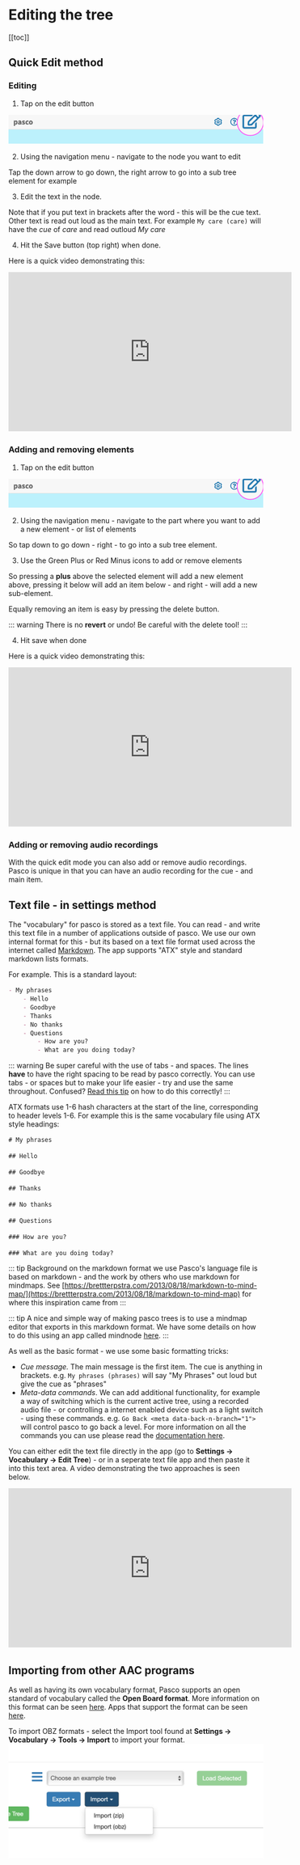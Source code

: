 # Editing the tree

[[toc]]

## Quick Edit method 

### Editing

1. Tap on the edit button 

![Quick edit button](../img/screenshots/quick-edit-button.png)

2. Using the navigation menu - navigate to the node you want to edit

Tap the down arrow to go down, the right arrow to go into a sub tree element for example

3. Edit the text in the node. 

Note that if you put text in brackets after the word  - this will be the cue text. Other text is read out loud as the main text. For example ``My care (care)`` will have the *cue* of *care* and read outloud *My care*

4. Hit the Save button (top right) when done.

Here is a quick video demonstrating this:

<iframe width="560" height="315" src="https://www.youtube.com/embed/c-0KMfAbvDE" frameborder="0" allow="accelerometer; autoplay; encrypted-media; gyroscope; picture-in-picture" allowfullscreen></iframe>


### Adding and removing elements


1. Tap on the edit button 

![Quick edit button](../img/screenshots/quick-edit-button.png)

2. Using the navigation menu - navigate to the part where you want to add a new element - or list of elements

So tap down to go down - right - to go into a sub tree element.

3. Use the Green Plus or Red Minus icons to add or remove elements 

So pressing a **plus** above the selected element will add a new element above, pressing it below will add an item below - and right - will add a new sub-element. 

Equally removing an item is easy by pressing the delete button. 

::: warning
There is no **revert** or undo! Be careful with the delete tool!
:::

4. Hit save when done

Here is a quick video demonstrating this:

<iframe width="560" height="315" src="https://www.youtube.com/embed/P86Y2Izp_Lc" frameborder="0" allow="accelerometer; autoplay; encrypted-media; gyroscope; picture-in-picture" allowfullscreen></iframe>


### Adding or removing audio recordings

With the quick edit mode you can also add or remove audio recordings. Pasco is unique in that you can have an audio recording for the cue - and main item. 

## Text file - in settings method

The "vocabulary" for pasco is stored as a text file. You can read - and write this text file in a number of applications outside of pasco. We use our own internal format for this - but its based on a text file format used across the internet called [Markdown](https://en.wikipedia.org/wiki/Markdown). The app supports "ATX" style and standard markdown lists formats. 

For example. This is a standard layout:

```markdown
- My phrases
	- Hello
	- Goodbye
	- Thanks
	- No thanks
	- Questions
		- How are you?
		- What are you doing today?
```

::: warning
Be super careful with the use of tabs - and spaces. The lines **have** to have the right spacing to be read by pasco correctly. You can use tabs - or spaces but to make your life easier - try and use the same throughout. Confused? [Read this tip](/tips-n-tricks/editing-with-texteditor.html) on how to do this correctly!
:::

ATX formats use 1-6 hash characters at the start of the line, corresponding to header levels 1-6. For example this is the same vocabulary file using ATX style headings:


```
# My phrases

## Hello

## Goodbye

## Thanks

## No thanks

## Questions

### How are you?

### What are you doing today?
```


::: tip Background on the markdown format we use
Pasco's language file is based on markdown - and the work by others who use markdown for mindmaps. See [https://brettterpstra.com/2013/08/18/markdown-to-mind-map/](https://brettterpstra.com/2013/08/18/markdown-to-mind-map) for where this inspiration came from
:::

::: tip
A nice and simple way of making pasco trees is to use a mindmap editor that exports in this markdown format. We have some details on how to do this using an app called mindnode [here](/tips-n-tricks/editing-with-mindnode.html). 
::: 

As well as the basic format - we use some basic formatting tricks: 

- *Cue message.*
The main message is the first item. The cue is anything in brackets. e.g. ```My phrases (phrases)``` will say "My Phrases" out loud but give the cue as "phrases"
- *Meta-data commands*. We can add additional functionality, for example a way of switching which is the current active tree, using a recorded audio file - or controlling a internet enabled device such as a light switch - using these commands. e.g. ```Go Back <meta data-back-n-branch="1"> ``` will control pasco to go back a level. For more information on all the commands you can use please read the [documentation here](/advanced/meta-tags.html#overview). 

You can either edit the text file directly in the app (go to **Settings -> Vocabulary -> Edit Tree**) - or in a seperate text file app and then paste it into this text area. A video demonstrating the two approaches is seen below.

<iframe width="560" height="315" src="https://www.youtube.com/embed/igMLAqR9Mvg" frameborder="0" allow="accelerometer; autoplay; encrypted-media; gyroscope; picture-in-picture" allowfullscreen></iframe>

## Importing from other AAC programs

As well as having its own vocabulary format, Pasco supports an open standard of vocabulary called the **Open Board format**. More information on this format can be seen [here](http://openboardformat.org). Apps that support the format can be seen [here](https://www.openboardformat.org/partners). 

To import OBZ formats - select the Import tool found at **Settings -> Vocabulary -> Tools -> Import** to import your format. 
![Setup screen](../img/screenshots/export-obz.png)


